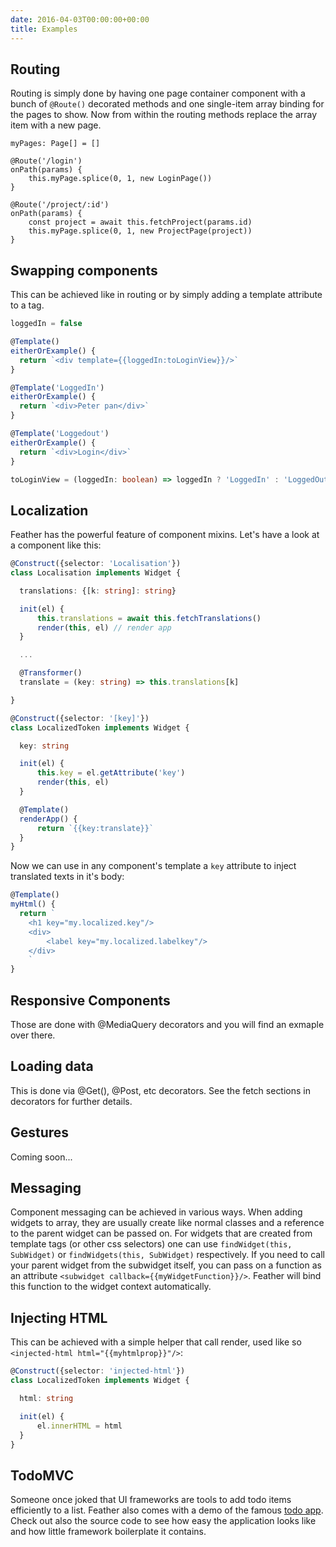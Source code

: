 ```yaml
---
date: 2016-04-03T00:00:00+00:00
title: Examples
---
```


## Routing

Routing is simply done by having one page container component with a bunch of `@Route()` decorated 
methods and one single-item array binding for the pages to show. Now from within the routing methods 
replace the array item with a new page.

```
myPages: Page[] = []

@Route('/login')
onPath(params) {
    this.myPage.splice(0, 1, new LoginPage())  
}

@Route('/project/:id')
onPath(params) {
    const project = await this.fetchProject(params.id)
    this.myPage.splice(0, 1, new ProjectPage(project))  
}
```

## Swapping components
This can be achieved like in routing or by simply adding a template attribute to a tag.

```typescript
loggedIn = false

@Template()
eitherOrExample() {
  return `<div template={{loggedIn:toLoginView}}/>`
}

@Template('LoggedIn')
eitherOrExample() {
  return `<div>Peter pan</div>`
}

@Template('Loggedout')
eitherOrExample() {
  return `<div>Login</div>`
}

toLoginView = (loggedIn: boolean) => loggedIn ? 'LoggedIn' : 'LoggedOut'
```

## Localization
Feather has the powerful feature of component mixins. Let's have a look at a component like this:
```typescript
@Construct({selector: 'Localisation'})
class Localisation implements Widget {

  translations: {[k: string]: string}

  init(el) {
      this.translations = await this.fetchTranslations()
      render(this, el) // render app
  }

  ...

  @Transformer()
  translate = (key: string) => this.translations[k]

}

@Construct({selector: '[key]'})
class LocalizedToken implements Widget {

  key: string

  init(el) {
      this.key = el.getAttribute('key')
      render(this, el)
  }

  @Template()
  renderApp() {
      return `{{key:translate}}`
  }
}
```
Now we can use in any component's template a `key` attribute to inject translated texts in it's body:
```typescript
@Template()
myHtml() {
  return `
    <h1 key="my.localized.key"/>
    <div>
        <label key="my.localized.labelkey"/>
    </div>
    `    
}
```

## Responsive Components
Those are done with @MediaQuery decorators and you will find an exmaple over there.

## Loading data
This is done via @Get(), @Post, etc decorators. See the fetch sections in decorators for further details.

## Gestures
Coming soon...

## Messaging
Component messaging can be achieved in various ways. When adding widgets to array, they are usually create like normal classes and a reference 
to the parent widget can be passed on. For widgets that are created from template tags (or other css selectors) one can use `findWidget(this, SubWidget)` or `findWidgets(this, SubWidget)` respectively. If you need to call your parent widget from the subwidget itself, you can pass on
a function as an attribute `<subwidget callback={{myWidgetFunction}}/>`. Feather will bind this function to the widget context automatically.

## Injecting HTML
This can be achieved with a simple helper that call render, used like so `<injected-html html="{{myhtmlprop}}"/>`:
```typescript
@Construct({selector: 'injected-html'})
class LocalizedToken implements Widget {

  html: string

  init(el) {
      el.innerHTML = html
  }
}
```

## TodoMVC

Someone once joked that UI frameworks are tools to add todo items
efficiently to a list. Feather also comes with a demo of the famous
[todo app](https://github.com/feather-ts/todomvc). Check out also
the source code to see how easy the application looks like and 
how little framework boilerplate it contains.
